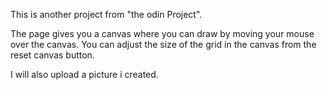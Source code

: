 This is another project from "the odin Project".

The page gives you a canvas where you can draw by moving your mouse over the canvas.
You can adjust the size of the grid in the canvas from the reset canvas button. 

I will also upload a picture i created.
